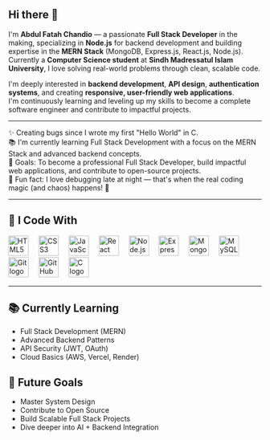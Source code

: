 ## Hi there 👋

I'm **Abdul Fatah Chandio** — a passionate **Full Stack Developer** in the making, specializing in **Node.js** for backend development and building expertise in the **MERN Stack** (MongoDB, Express.js, React.js, Node.js).  
Currently a **Computer Science student** at **Sindh Madressatul Islam University**, I love solving real-world problems through clean, scalable code.

I'm deeply interested in **backend development**, **API design**, **authentication systems**, and creating **responsive, user-friendly web applications**.  
I'm continuously learning and leveling up my skills to become a complete software engineer and contribute to impactful projects.

---

<p align="left">
✨ Creating bugs since I wrote my first "Hello World" in C.<br>
📚 I'm currently learning Full Stack Development with a focus on the MERN Stack and advanced backend concepts.<br>
🎯 Goals: To become a professional Full Stack Developer, build impactful web applications, and contribute to open-source projects.<br>
🎲 Fun fact: I love debugging late at night — that's when the real coding magic (and chaos) happens! 🚀
</p>

---

## 🚀 I Code With

<div align="left">
  <img src="https://cdn.jsdelivr.net/gh/devicons/devicon/icons/html5/html5-original.svg" height="40" alt="HTML5 logo" />
  <img width="12" />
  
  <img src="https://cdn.jsdelivr.net/gh/devicons/devicon/icons/css3/css3-original.svg" height="40" alt="CSS3 logo" />
  <img width="12" />

  <img src="https://cdn.jsdelivr.net/gh/devicons/devicon/icons/javascript/javascript-original.svg" height="40" alt="JavaScript logo" />
  <img width="12" />

  <img src="https://cdn.jsdelivr.net/gh/devicons/devicon/icons/react/react-original.svg" height="40" alt="React logo" />
  <img width="12" />

  <img src="https://cdn.jsdelivr.net/gh/devicons/devicon/icons/nodejs/nodejs-original.svg" height="40" alt="Node.js logo" />
  <img width="12" />

  <img src="https://cdn.jsdelivr.net/gh/devicons/devicon/icons/express/express-original.svg" height="40" alt="Express.js logo" />
  <img width="12" />

  <img src="https://cdn.jsdelivr.net/gh/devicons/devicon/icons/mongodb/mongodb-original.svg" height="40" alt="MongoDB logo" />
  <img width="12" />

  <img src="https://cdn.jsdelivr.net/gh/devicons/devicon/icons/mysql/mysql-original.svg" height="40" alt="MySQL logo" />
  <img width="12" />

  <img src="https://cdn.jsdelivr.net/gh/devicons/devicon/icons/git/git-original.svg" height="40" alt="Git logo" />
  <img width="12" />

  <img src="https://cdn.jsdelivr.net/gh/devicons/devicon/icons/github/github-original.svg" height="40" alt="GitHub logo" />
  <img width="12" />

  <img src="https://cdn.jsdelivr.net/gh/devicons/devicon/icons/c/c-original.svg" height="40" alt="C logo" />
</div>

---

## 📚 Currently Learning
- Full Stack Development (MERN)
- Advanced Backend Patterns
- API Security (JWT, OAuth)
- Cloud Basics (AWS, Vercel, Render)

## 🎯 Future Goals
- Master System Design
- Contribute to Open Source
- Build Scalable Full Stack Projects
- Dive deeper into AI + Backend Integration

